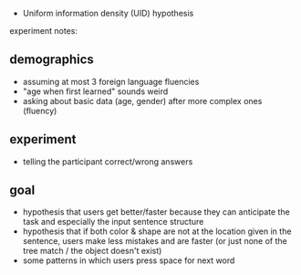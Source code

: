 - Uniform information density (UID) hypothesis

experiment notes:

## demographics
- assuming at most 3 foreign language fluencies
- "age when first learned" sounds weird
- asking about basic data (age, gender) after more complex ones (fluency)

## experiment
- telling the participant correct/wrong answers

## goal
- hypothesis that users get better/faster because they can anticipate the task and especially the input sentence structure
- hypothesis that if both color & shape are not at the location given in the sentence, users make less mistakes and are faster (or just none of the tree match / the object doesn't exist)
- some patterns in which users press space for next word
